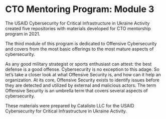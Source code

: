 # CTO Mentoring Program: Module 3

The USAID Cybersecurity for Critical Infrastructure in Ukraine Activity created five repositories with materials developed for CTO mentorship program in 2021.

The third module of this program is dedicated to Offensive Cybersecurity and covers from the most basic offerings to the most mature aspects of cybersecurity.

As any good military strategist or sports enthusiast can attest: the best defense is a good offense. Cybersecurity is no exception to this adage. So let’s take a closer look at what Offensive Security is, and how can it help an organization. 
At its core, Offensive Security exists to identify issues before they are detected and utilized by external and malicious actors. The term Offensive Security is an umbrella term that covers several aspects of cybersecurity.  

These materials were prepared by Catalisto LLC for the USAID Cybersecurity for Critical Infrastructure in Ukraine Activity.
